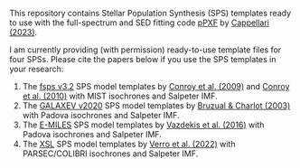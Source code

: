 This repository contains Stellar Population Synthesis (SPS) templates ready to use with the full-spectrum and SED fitting code [pPXF](https://pypi.org/project/ppxf/) by [Cappellari (2023)](https://ui.adsabs.harvard.edu/abs/2023MNRAS.526.3273C). 

I am currently providing (with permission) ready-to-use template files for four SPSs. Please cite the papers below if you use the SPS templates in your research:

1. The [fsps v3.2](https://github.com/cconroy20/fsps) SPS model templates by
   [Conroy et al.
   (2009)](https://ui.adsabs.harvard.edu/abs/2009ApJ...699..486C) and [Conroy
   et al. (2010)](https://ui.adsabs.harvard.edu/abs/2010ApJ...712..833C) with MIST isochrones and Salpeter IMF.
2. The [GALAXEV v2020](http://www.bruzual.org/bc03) SPS model
   templates by [Bruzual & Charlot (2003)](https://ui.adsabs.harvard.edu/abs/2003MNRAS.344.1000B) with Padova isochrones and Salpeter IMF.
3. The [E-MILES](http://miles.iac.es/) SPS model templates by [Vazdekis et al. (2016)](https://ui.adsabs.harvard.edu/abs/2016MNRAS.463.3409V) with Padova isochrones and Salpeter IMF.
4. The [XSL](http://xsl.u-strasbg.fr/) SPS model templates by [Verro et al. (2022)](https://ui.adsabs.harvard.edu/abs/2022A%26A...661A..50V) with PARSEC/COLIBRI isochrones and Salpeter IMF.

